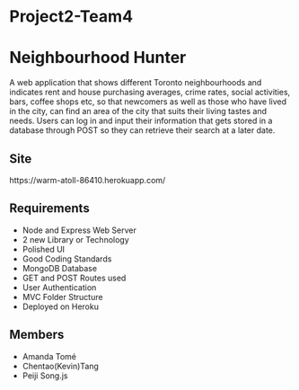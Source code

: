 # Project2-Team4
<h1>Neighbourhood Hunter</h1>

A web application that shows different Toronto neighbourhoods and indicates rent and house purchasing averages, crime rates, social activities, bars, coffee shops etc, so that newcomers as well as those who have lived in the city, can find an area of the city that suits their living tastes and needs. Users can log in and input their information that gets stored in a database through POST so they can retrieve their search at a later date.

<h2>Site</h2> 
https://warm-atoll-86410.herokuapp.com/

<h2>Requirements</h2>
<ul>
 <li>Node and Express Web Server</li>
 <li>2 new Library or Technology</li>
 <li>Polished UI</li>
<li>Good Coding Standards</li> 
 <li>MongoDB Database</li>
 <li>GET and POST Routes used</li>
 <li>User Authentication</li>
 <li>MVC Folder Structure</li>
 <li>Deployed on Heroku</li>
 </ul>

<h2>Members</h2>
<ul>
 <li>Amanda Tomé</li>
<li>Chentao(Kevin)Tang</li>
<li>Peiji Song.js</li>
 </ul>
